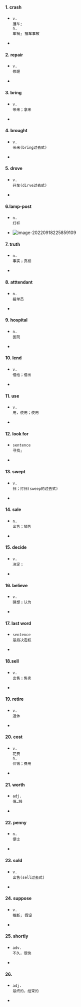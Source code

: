 ####  1. crash

- ```
  v.
  撞车;
  n.
  车祸; 撞车事故
  ```

- 

#### 2. repair

- ```
  v.
  修理
  ```

- 

#### 3. bring

- ```
  v.
  带来；拿来
  ```

- 

#### 4. brought

- ```
  v.
  带来(bring过去式)
  ```

- 

#### 5. drove

- ```
  v.
  开车(dirve过去式)
  ```

- 

#### 6.lamp-post

- ```
  n.
  灯杆
  ```

- ![image-20220918225859109](http://raw.staticdn.net/iskeke/images/main/blog/202209182259331.png)

#### 7. truth

- ```
  n.
  事实；真相
  ```

- 

#### 8. atttendant

- ```
  n.
  接单员
  ```

- 

#### 9. hospital

- ```
  n.
  医院
  ```

- 

#### 10. lend

- ```
  v.
  借给；借出
  ```

- 

#### 11. use

- ```
  v.
  用，使用；使用
  ```

- 

#### 12. look for

- ```
  sentence
  寻找;
  ```

- 

#### 13. swept

- ```
  v.
  扫；打扫(sweep的过去式)
  ```

- 

#### 14. sale

- ```
  n.
  出售；销售
  ```

- 

#### 15. decide

- ```
  v.
  决定；
  ```

- 

#### 16. believe

- ```
  v.
  猜想；认为
  ```

- 

#### 17. last word

- ```
  sentence
  最后决定权
  ```

- 

#### 18.sell

- ```
  v.
  出售；售卖
  ```

- 

#### 19. retire

- ```
  v.
  退休
  ```

- 

#### 20. cost

- ```
  v.
  花费
  n.
  价钱；费用
  ```

- 

#### 21. worth

- ```
  adj.
  值…钱
  ```

- 

#### 22. penny

- ```
  n.
  便士
  ```

- 

#### 23. sold

- ```
  v.
  出售(sell过去式)
  ```

- 

#### 24. suppose

- ```
  v.
  推断; 假设
  ```

- 

#### 25. shortly

- ```
  adv.
  不久，很快
  ```

- 

#### 26.

- ```
  adj.
  最终的，结束的
  ```

- 
